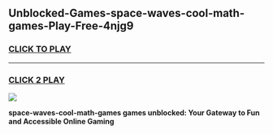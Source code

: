 
## Unblocked-Games-space-waves-cool-math-games-Play-Free-4njg9
<h3>
<a href="https://premium76.site?title=space-waves-cool-math-games&ref=10A">CLICK TO PLAY</a></h3>
<hr>

<h3>
<a href="https://premium76.site?title=space-waves-cool-math-games&ref=10A">CLICK 2 PLAY</a>
  
</h3>

<a href="https://premium76.site?title=space-waves-cool-math-games&ref=10A"><img src="https://clearcache.store/games.png"></a>


**space-waves-cool-math-games games unblocked: Your Gateway to Fun and Accessible Online Gaming**
